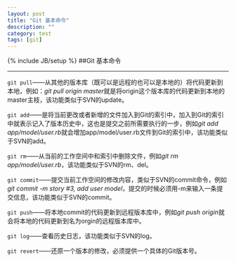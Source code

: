 ```yaml
---
layout: post
title: "Git 基本命令"
description: ""
category: test
tags: [git]
---
```

{% include JB/setup %}
##Git 基本命令    
* * *

```git pull```——从其他的版本库（既可以是远程的也可以是本地的）将代码更新到本地，例如：*git pull origin master*就是将origin这个版本库的代码更新到本地的master主枝，该功能类似于SVN的update。

```git add```——是将当前更改或者新增的文件加入到Git的索引中，加入到Git的索引中就表示记入了版本历史中，这也是提交之前所需要执行的一步，例如*git add app/model/user.rb*就会增加app/model/user.rb文件到Git的索引中，该功能类似于SVN的add。

```git rm```——从当前的工作空间中和索引中删除文件，例如*git rm app/model/user.rb*，该功能类似于SVN的rm、del。

```git commit```——提交当前工作空间的修改内容，类似于SVN的commit命令，例如*git commit -m story #3, add user model*，提交的时候必须用-m来输入一条提交信息，该功能类似于SVN的commit。

```git push```——将本地commit的代码更新到远程版本库中，例如*git push origin*就会将本地的代码更新到名为orgin的远程版本库中。

```git log```——查看历史日志，该功能类似于SVN的log。

```git revert```——还原一个版本的修改，必须提供一个具体的Git版本号。 
